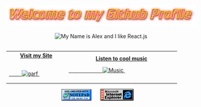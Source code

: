 <!-- "Hero" Header -->
<div align="center">
  <img src="assets/welcome.png?raw=true" style="max-width: 100%;" alt="Welcome to my Github Profile" />
  <br />
  <br />
  <img height="150" alt="My Name is Alex and I like React.js" src="https://media1.tenor.com/images/f57293f39b4d5023c619991f714f3908/tenor.gif" />
  <br />
  <br />

</div>

<!-- Social -->
<div align="center">

<table width="100%">
<tr>
<td align="center">
<a href="https://alex-rose.vercel.app/">
<strong>Visit my Site </strong>
<br />
<br />

<span>&nbsp;&nbsp;&nbsp;&nbsp;&nbsp;&nbsp;&nbsp;&nbsp;</span>
<img alt="garf" height="80" src="https://2.bp.blogspot.com/-a7nZ12W0qY4/TaOiy2MXC0I/AAAAAAAAAEY/vMXmEo3fDHY/s1600/garfield-with-rose.gif">
</a>
<span>&nbsp;&nbsp;&nbsp;&nbsp;&nbsp;&nbsp;&nbsp;&nbsp;</span>
<span>&nbsp;&nbsp;&nbsp;&nbsp;&nbsp;&nbsp;&nbsp;&nbsp;</span>
</td>


<td align="center">
<a href="https://open.spotify.com/playlist/30uJg8c5BL8eaM30Uk5ytN?si=e59945acf87b4607">
<strong>Listen to cool music</strong>
<br />

<span>&nbsp;&nbsp;&nbsp;&nbsp;&nbsp;&nbsp;&nbsp;</span>
<span>&nbsp;&nbsp;&nbsp;&nbsp;&nbsp;&nbsp;&nbsp;</span>
<span>&nbsp;&nbsp;&nbsp;&nbsp;&nbsp;&nbsp;&nbsp;</span>
<img height="100" alt="Music" src="https://external-content.duckduckgo.com/iu/?u=https%3A%2F%2Fmedia1.tenor.com%2Fimages%2F698b90130251d13253c2e952daaa3a6d%2Ftenor.gif%3Fitemid%3D14829254&f=1&nofb=1">
</a>
<span>&nbsp;&nbsp;&nbsp;&nbsp;&nbsp;&nbsp;&nbsp;&nbsp;</span>
<span>&nbsp;&nbsp;&nbsp;&nbsp;&nbsp;&nbsp;&nbsp;&nbsp;</span>
<span>&nbsp;&nbsp;&nbsp;&nbsp;&nbsp;&nbsp;&nbsp;&nbsp;</span>
<span>&nbsp;&nbsp;&nbsp;&nbsp;&nbsp;&nbsp;&nbsp;&nbsp;</span>
</td>
</tr>
</table>
</div>
<!-- Footer -->

<div align="center">


<img src="assets/notepad.gif" alt="Site created with Notepad" height="30" />
<!-- "margin-right: whatever;" -->
<span>&nbsp;&nbsp;&nbsp;&nbsp;</span>  
<img src="assets/ie_logo.gif" alt="Microsoft Internet Explorer" />
<span>&nbsp;&nbsp;&nbsp;&nbsp;</span>
</div>

